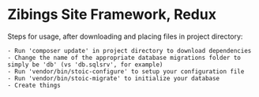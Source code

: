 # Zibings Site Framework, Redux
Steps for usage, after downloading and placing files in project directory:

```
- Run 'composer update' in project directory to download dependencies
- Change the name of the appropriate database migrations folder to simply be 'db' (vs 'db.sqlsrv', for example)
- Run 'vendor/bin/stoic-configure' to setup your configuration file
- Run 'vendor/bin/stoic-migrate' to initialize your database
- Create things
```
